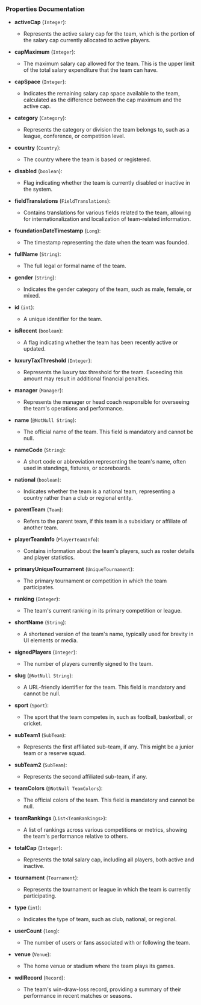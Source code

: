 ### Properties Documentation

- **activeCap** (`Integer`):
    - Represents the active salary cap for the team, which is the portion of the salary cap currently allocated to active players.

- **capMaximum** (`Integer`):
    - The maximum salary cap allowed for the team. This is the upper limit of the total salary expenditure that the team can have.

- **capSpace** (`Integer`):
    - Indicates the remaining salary cap space available to the team, calculated as the difference between the cap maximum and the active cap.

- **category** (`Category`):
    - Represents the category or division the team belongs to, such as a league, conference, or competition level.

- **country** (`Country`):
    - The country where the team is based or registered.

- **disabled** (`boolean`):
    - Flag indicating whether the team is currently disabled or inactive in the system.

- **fieldTranslations** (`FieldTranslations`):
    - Contains translations for various fields related to the team, allowing for internationalization and localization of team-related information.

- **foundationDateTimestamp** (`Long`):
    - The timestamp representing the date when the team was founded.

- **fullName** (`String`):
    - The full legal or formal name of the team.

- **gender** (`String`):
    - Indicates the gender category of the team, such as male, female, or mixed.

- **id** (`int`):
    - A unique identifier for the team.

- **isRecent** (`boolean`):
    - A flag indicating whether the team has been recently active or updated.

- **luxuryTaxThreshold** (`Integer`):
    - Represents the luxury tax threshold for the team. Exceeding this amount may result in additional financial penalties.

- **manager** (`Manager`):
    - Represents the manager or head coach responsible for overseeing the team's operations and performance.

- **name** (`@NotNull String`):
    - The official name of the team. This field is mandatory and cannot be null.

- **nameCode** (`String`):
    - A short code or abbreviation representing the team's name, often used in standings, fixtures, or scoreboards.

- **national** (`boolean`):
    - Indicates whether the team is a national team, representing a country rather than a club or regional entity.

- **parentTeam** (`Team`):
    - Refers to the parent team, if this team is a subsidiary or affiliate of another team.

- **playerTeamInfo** (`PlayerTeamInfo`):
    - Contains information about the team's players, such as roster details and player statistics.

- **primaryUniqueTournament** (`UniqueTournament`):
    - The primary tournament or competition in which the team participates.

- **ranking** (`Integer`):
    - The team's current ranking in its primary competition or league.

- **shortName** (`String`):
    - A shortened version of the team's name, typically used for brevity in UI elements or media.

- **signedPlayers** (`Integer`):
    - The number of players currently signed to the team.

- **slug** (`@NotNull String`):
    - A URL-friendly identifier for the team. This field is mandatory and cannot be null.

- **sport** (`Sport`):
    - The sport that the team competes in, such as football, basketball, or cricket.

- **subTeam1** (`SubTeam`):
    - Represents the first affiliated sub-team, if any. This might be a junior team or a reserve squad.

- **subTeam2** (`SubTeam`):
    - Represents the second affiliated sub-team, if any.

- **teamColors** (`@NotNull TeamColors`):
    - The official colors of the team. This field is mandatory and cannot be null.

- **teamRankings** (`List<TeamRankings>`):
    - A list of rankings across various competitions or metrics, showing the team's performance relative to others.

- **totalCap** (`Integer`):
    - Represents the total salary cap, including all players, both active and inactive.

- **tournament** (`Tournament`):
    - Represents the tournament or league in which the team is currently participating.

- **type** (`int`):
    - Indicates the type of team, such as club, national, or regional.

- **userCount** (`long`):
    - The number of users or fans associated with or following the team.

- **venue** (`Venue`):
    - The home venue or stadium where the team plays its games.

- **wdlRecord** (`Record`):
    - The team's win-draw-loss record, providing a summary of their performance in recent matches or seasons.